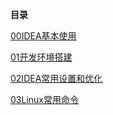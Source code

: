 **目录**

[00IDEA基本使用](./docs/00开发环境/00IDEA基本使用.md)

[01开发环境搭建](./docs/00开发环境相关/开发环境搭建.md)

[02IDEA常用设置和优化](./docs/00开发环境相关/IDEA常用设置和优化.md)

[03Linux常用命令](./docs/00开发环境相关/Linux常用命令.md)